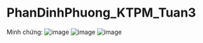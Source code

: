 # PhanDinhPhuong_KTPM_Tuan3
Minh chứng:
![image](https://user-images.githubusercontent.com/81177274/189804674-e3fd54cd-6dcc-44a6-9f1b-60b69b753658.png)
![image](https://user-images.githubusercontent.com/81177274/189804582-395b06a0-c421-4115-b1c0-368084a21bbd.png)
![image](https://user-images.githubusercontent.com/81177274/189804602-993bd333-16c4-48ee-9054-80f7a074c80f.png)
